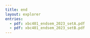 ```yaml
---
title: end
layout: explorer
entries:
  - pdf: xbc401_endsem_2023_setA.pdf
  - pdf: xbc401_endsem_2023_setB.pdf
---
```

